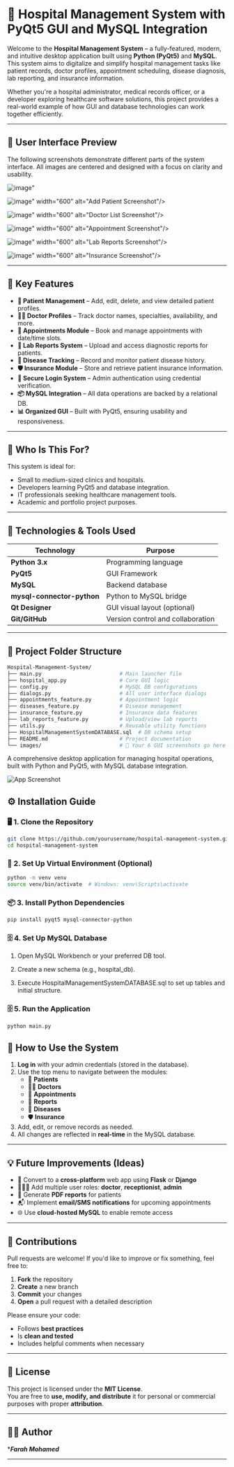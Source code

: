 # 🏥 Hospital Management System with PyQt5 GUI and MySQL Integration

Welcome to the **Hospital Management System** – a fully-featured, modern, and intuitive desktop application built using **Python (PyQt5)** and **MySQL**. This system aims to digitalize and simplify hospital management tasks like patient records, doctor profiles, appointment scheduling, disease diagnosis, lab reporting, and insurance information.

Whether you're a hospital administrator, medical records officer, or a developer exploring healthcare software solutions, this project provides a real-world example of how GUI and database technologies can work together efficiently.

---

## 📸 User Interface Preview

The following screenshots demonstrate different parts of the system interface. All images are centered and designed with a focus on clarity and usability.


![image](https://github.com/user-attachments/assets/1153282b-df6a-4889-b999-d5c037cd2ead)"

![image](https://github.com/user-attachments/assets/f5c6f99a-08bd-4198-ac38-a1c2be1e93c5)" width="600" alt="Add Patient Screenshot"/>

![image](https://github.com/user-attachments/assets/7b353da3-cc6a-4645-ab53-509b9aa150f2)" width="600" alt="Doctor List Screenshot"/>

![image](https://github.com/user-attachments/assets/c7d58360-2e0b-44bd-93c2-e5e795a4ec85)" width="600" alt="Appointment Screenshot"/>

![image](https://github.com/user-attachments/assets/5777b807-5a77-4b86-8083-a98b14887013)" width="600" alt="Lab Reports Screenshot"/>

![image](https://github.com/user-attachments/assets/77428d91-c21c-44e4-81cc-f6d1d670100b)" width="600" alt="Insurance Screenshot"/>

---

## 🌟 Key Features

- **🧍 Patient Management** – Add, edit, delete, and view detailed patient profiles.
- **👨‍⚕️ Doctor Profiles** – Track doctor names, specialties, availability, and more.
- **📅 Appointments Module** – Book and manage appointments with date/time slots.
- **🧪 Lab Reports System** – Upload and access diagnostic reports for patients.
- **🦠 Disease Tracking** – Record and monitor patient disease history.
- **🛡️ Insurance Module** – Store and retrieve patient insurance information.
- **🔐 Secure Login System** – Admin authentication using credential verification.
- **📦 MySQL Integration** – All data operations are backed by a relational DB.
- **📊 Organized GUI** – Built with PyQt5, ensuring usability and responsiveness.

---

## 🧠 Who Is This For?

This system is ideal for:
- Small to medium-sized clinics and hospitals.
- Developers learning PyQt5 and database integration.
- IT professionals seeking healthcare management tools.
- Academic and portfolio project purposes.

---

## 🧰 Technologies & Tools Used

| Technology       | Purpose                         |
|------------------|----------------------------------|
| **Python 3.x**   | Programming language             |
| **PyQt5**        | GUI Framework                    |
| **MySQL**        | Backend database                 |
| **mysql-connector-python** | Python to MySQL bridge     |
| **Qt Designer**  | GUI visual layout (optional)     |
| **Git/GitHub**   | Version control and collaboration|

---

## 📁 Project Folder Structure

```bash
Hospital-Management-System/
├── main.py                         # Main launcher file
├── hospital_app.py                 # Core GUI logic
├── config.py                       # MySQL DB configurations
├── dialogs.py                      # All user interface dialogs
├── appointments_feature.py         # Appointment logic
├── diseases_feature.py             # Disease management
├── insurance_feature.py            # Insurance data features
├── lab_reports_feature.py          # Upload/view lab reports
├── utils.py                        # Reusable utility functions
├── HospitalManagementSystemDATABASE.sql  # DB schema setup
├── README.md                       # Project documentation
└── images/                         # 📸 Your 6 GUI screenshots go here

```


A comprehensive desktop application for managing hospital operations, built with Python and PyQt5, with MySQL database integration.

![App Screenshot](images/screenshot1.png) <!-- Replace with your actual image file -->

## ⚙️ Installation Guide

### 🖥️ 1. Clone the Repository
```bash
git clone https://github.com/yourusername/hospital-management-system.git
cd hospital-management-system
```

### 🧪  2. Set Up Virtual Environment (Optional)
```bash
python -m venv venv
source venv/bin/activate  # Windows: venv\Scripts\activate
```

### 📦  3. Install Python Dependencies
```bash
pip install pyqt5 mysql-connector-python

```

### 🗄️  4. Set Up MySQL Database

1. Open MySQL Workbench or your preferred DB tool.

2. Create a new schema (e.g., hospital_db).

3. Execute HospitalManagementSystemDATABASE.sql to set up tables and initial structure.


### 🗄️  5. Run the Application
```bash
python main.py
```


## 🧪 How to Use the System

1. **Log in** with your admin credentials (stored in the database).
2. Use the top menu to navigate between the modules:
   - 🧍 **Patients**
   - 👨‍⚕️ **Doctors**
   - 📅 **Appointments**
   - 🧪 **Reports**
   - 🦠 **Diseases**
   - 🛡️ **Insurance**
3. Add, edit, or remove records as needed.
4. All changes are reflected in **real-time** in the MySQL database.

---

## 💡 Future Improvements (Ideas)

- 📱 Convert to a **cross-platform** web app using **Flask** or **Django**
- 🧑‍🤝‍🧑 Add multiple user roles: **doctor**, **receptionist**, **admin**
- 🧾 Generate **PDF reports** for patients
- 📬 Implement **email/SMS notifications** for upcoming appointments
- 🌐 Use **cloud-hosted MySQL** to enable remote access

---

## 🤝 Contributions

Pull requests are welcome! If you'd like to improve or fix something, feel free to:

1. **Fork** the repository
2. **Create** a new branch
3. **Commit** your changes
4. **Open** a pull request with a detailed description

Please ensure your code:
- Follows **best practices**
- Is **clean and tested**
- Includes helpful comments when necessary

---

## 📄 License

This project is licensed under the **MIT License**.  
You are free to **use, modify, and distribute** it for personal or commercial purposes with proper **attribution**.

---

## 👨‍💻 Author

****Farah Mohamed***  

---

